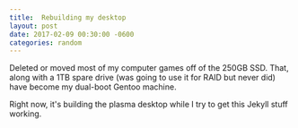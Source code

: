 ```yaml
---
title:  Rebuilding my desktop
layout: post
date: 2017-02-09 00:30:00 -0600
categories: random
---
```


Deleted or moved most of my computer games off of the 250GB SSD.  That, along with a 1TB spare drive (was going to use it for RAID but never did) have become my dual-boot Gentoo machine.

Right now, it's building the plasma desktop while I try to get this Jekyll stuff working.

